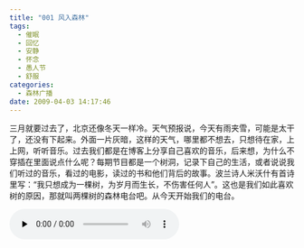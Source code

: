 ```yaml
---
title: "001 风入森林"
tags:
  - 催眠
  - 回忆
  - 安静
  - 怀念
  - 愚人节
  - 舒服
categories:
  - 森林广播
date: 2009-04-03 14:17:46
---
```


三月就要过去了，北京还像冬天一样冷。天气预报说，今天有雨夹雪，可能是太干了，还没有下起来。外面一片灰暗，这样的天气，哪里都不想去，只想待在家，上上网，听听音乐。过去我们都是在博客上分享自己喜欢的音乐，后来想，为什么不穿插在里面说点什么呢？每期节目都是一个树洞，记录下自己的生活，或者说说我们听过的音乐，看过的电影，读过的书和他们背后的故事。波兰诗人米沃什有首诗里写：“我只想成为一棵树，为岁月而生长，不伤害任何人”。这也是我们如此喜欢树的原因，那就叫两棵树的森林电台吧。从今天开始我们的电台。   

<audio id="audio" controls="" preload="none">
  <source id="mp3" src="http://www.coletree.com/radio/coletree_radio_001.mp3">
</audio>